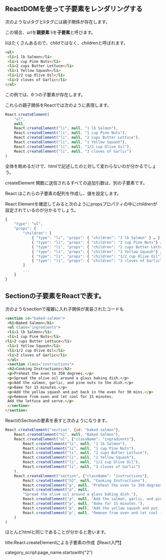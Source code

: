 







## ReactDOMを使って子要素をレンダリングする

次のようなulタグとliタグには親子関係が存在します。

この場合、urlを**親要素** liを**子要素**と呼びます。

liはたくさんあるので、childではなく、childrenと呼ばれます。

```html
<ul>
 <li>1 lb Salmon</li>
 <li>1 cup Pine Nuts</li>
 <li>2 cups Butter Lettuce</li>
 <li>1 Yellow Squash</li>
 <li>1/2 cup Olive Oil</li>
 <li>3 cloves of Garlic</li>
</ul>
```


この例では、6つの子要素が存在します。

これらの親子関係をReactでは次のように表現します。


```js
React.createElement(
    "ul",
    null,
    React.createElement("li", null, "1 lb Salmon"),
    React.createElement("li", null, "1 cup Pine Nuts"),
    React.createElement("li", null, "2 cups Butter Lettuce"),
    React.createElement("li", null, "1 Yellow Squash"),
    React.createElement("li", null, "1/2 cup Olive Oil"),
    React.createElement("li", null, "3 cloves of Garlic")
)
```

全体を眺めるだけで、htmlで記述したのと対して変わらないのが分かるでしょう。

createElement 関数に送信されるすべての追加引数は、別の子要素です。

React はこれらの子要素の配列を作成し、値を設定します。

React Elementを確認してみると次のようにpropsプロパティの中にchildrenが設定されているのが分かるでしょう。

```js
{
    "type": "ul",
    "props": {
        "children": [
            { "type": "li", "props": { "children": "1 lb Salmon" } … },
            { "type": "li", "props": { "children": "1 cup Pine Nuts"} … },
            { "type": "li", "props": { "children": "2 cups Butter Lettuce" } … },
            { "type": "li", "props": { "children": "1 Yellow Squash"} … },
            { "type": "li", "props": { "children": "1/2 cup Olive Oil"} … },
            { "type": "li", "props": { "children": "3 cloves of Garlic"} … }
        ]
        ...
    }
}
```

## Sectionの子要素をReactで表す。

次のようなsectionで複雑に入れ子関係が実装されたコードも

```html
<section id="baked-salmon">
 <h1>Baked Salmon</h1>
 <ul class="ingredients">
 <li>1 lb Salmon</li>
 <li>1 cup Pine Nuts</li>
<li>2 cups Butter Lettuce</li>
 <li>1 Yellow Squash</li>
 <li>1/2 cup Olive Oil</li>
 <li>3 cloves of Garlic</li>
 </ul>
 <section class="instructions">
 <h2>Cooking Instructions</h2>
 <p>Preheat the oven to 350 degrees.</p>
 <p>Spread the olive oil around a glass baking dish.</p>
 <p>Add the salmon, garlic, and pine nuts to the dish.</p>
 <p>Bake for 15 minutes.</p>
 <p>Add the yellow squash and put back in the oven for 30 mins.</p>
 <p>Remove from oven and let cool for 15 minutes.
 Add the lettuce and serve.</p>
 </section>
</section>
```

ReactのSectionの要素を表すと次のようになります。


```js
React.createElement("section", {id: "baked-salmon"},
    React.createElement("h1", null, "Baked Salmon"),
    React.createElement("ul", {"className": "ingredients"},
        React.createElement("li", null, "1 lb Salmon"),
        React.createElement("li", null, "1 cup Pine Nuts"),
        React.createElement("li", null, "2 cups Butter Lettuce"),
        React.createElement("li", null, "1 Yellow Squash"),
        React.createElement("li", null, "1/2 cup Olive Oil"),
        React.createElement("li", null, "3 cloves of Garlic")
    ),
    React.createElement("section", {"className": "instructions"},
        React.createElement("h2", null, "Cooking Instructions"),
        React.createElement("p", null, "Preheat the oven to 350 degrees."),
        React.createElement("p", null,
        "Spread the olive oil around a glass baking dish."),
        React.createElement("p", null, "Add the salmon, garlic, and pine..."),
        React.createElement("p", null, "Bake for 15 minutes."),
        React.createElement("p", null, "Add the yellow squash and put..."),
        React.createElement("p", null, "Remove from oven and let cool for 15 ....")
    )
)
```

ほとんどhtmlと同じであることが分かると思います。




title:React.createElementによる子要素の作成【React入門】


category_script:page_name.startswith("2")





